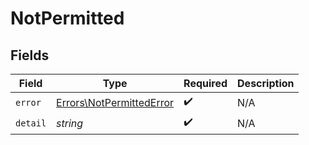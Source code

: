 # NotPermitted


## Fields

| Field                                                                | Type                                                                 | Required                                                             | Description                                                          |
| -------------------------------------------------------------------- | -------------------------------------------------------------------- | -------------------------------------------------------------------- | -------------------------------------------------------------------- |
| `error`                                                              | [Errors\NotPermittedError](../../Models/Errors/NotPermittedError.md) | :heavy_check_mark:                                                   | N/A                                                                  |
| `detail`                                                             | *string*                                                             | :heavy_check_mark:                                                   | N/A                                                                  |